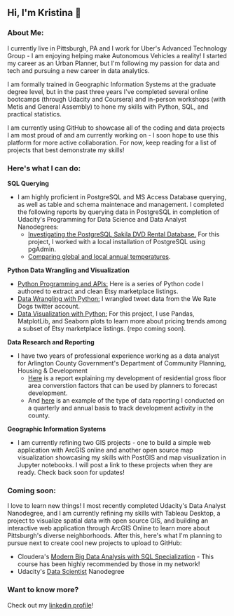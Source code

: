 ## Hi, I'm Kristina 👋

### About Me:
I currently live in Pittsburgh, PA and I work for Uber's Advanced Technology Group - I am enjoying helping make Autonomous Vehicles a reality! I started my career as an Urban Planner, but I'm following my passion for data and tech and pursuing a new career in data analytics.

I am formally trained in Geographic Information Systems at the graduate degree level, but in the past three years I've completed several online bootcamps (through Udacity and Coursera) and in-person workshops (with Metis and General Assembly) to hone my skills with Python, SQL, and practical statistics.

I am currently using GitHub to showcase all of the coding and data projects I am most proud of and am currently working on - I soon hope to use this platform for more active collaboration. For now, keep reading for a list of projects that best demonstrate my skills!

### Here's what I can do:

**SQL Querying**
  - I am highly proficient in PostgreSQL and MS Access Database querying, as well as table and schema maintenace and management. I completed the following reports by querying data in PostgreSQL in completion of Udacity's Programming for Data Science and Data Analyst Nanodegrees:
    - [Investigating the PostgreSQL Sakila DVD Rental Database.](https://github.com/KristinaMFrazier/udacitysakila) For this project, I worked with a local installation of PostgreSQL using 
pgAdmin. 
    - [Comparing global and local annual temperatures](https://github.com/KristinaMFrazier/udacityweathertrends).

**Python Data Wrangling and Visualization**
  - [Python Programming and APIs:](https://github.com/KristinaMFrazier/etsy_crepepaperflowers) Here is a series of Python code I authored to extract and clean Etsy marketplace listings.
  - [Data Wrangling with Python:](https://github.com/KristinaMFrazier/udacitydatawrangle) I wrangled tweet data from the We Rate Dogs twitter account.
  - [Data Visualization with Python:](https://github.com/KristinaMFrazier/udacitydataviz) For this project, I use Pandas, MatplotLib, and Seaborn plots to learn more about pricing trends among a subset of Etsy marketplace listings. (repo coming soon).

**Data Research and Reporting**
  - I have two years of professional experience working as a data analyst for Arlington County Government's Department of Community Planning, Housing & Development
    - [Here](https://arlingtonva.s3.amazonaws.com/wp-content/uploads/sites/31/2019/07/Residential-and-Hotel-GFA-Assumptions-2018-Update_09122018.pdf) is a report explaining my development of residential gross floor area converstion factors that can be used by planners to forecast development.
    - And [here](https://arlingtonva.s3.amazonaws.com/wp-content/uploads/sites/31/2019/02/Annual-Development-Highlights-2018.pdf) is an example of the type of data reporting I conducted on a quarterly and annual basis to track development activity in the county. 
 
 **Geographic Information Systems**
  - I am currently refining two GIS projects - one to build a simple web application with ArcGIS online and another open source map visualization showcasing my skills with PostGIS and map visualization in Jupyter notebooks. I will post a link to these projects when they are ready. Check back soon for updates!
  
### Coming soon:
I love to learn new things! I most recently completed Udacity's Data Analyst Nanodegree, and I am currently refining my skills with Tableau Desktop, a project to visualize spatial data with open source GIS, and building an interactive web application through ArcGIS Online to learn more about Pittsburgh's diverse neighborhoods. After this, here's what I'm planning to pursue next to create cool new projects to upload to GitHub:
  - Cloudera's [Modern Big Data Analysis with SQL Specialization](https://www.coursera.org/specializations/cloudera-big-data-analysis-sql) - This course has been highly recommended by those in my network!
  - Udacity's [Data Scientist](https://www.udacity.com/course/data-scientist-nanodegree--nd025?utm_source=gsem_brand&utm_medium=ads_r&utm_campaign=2045338233_c&utm_term=71049807503&utm_keyword=udacity%20data%20science_e&gclid=Cj0KCQiAhs79BRD0ARIsAC6XpaWVFotewV9_A3KcUwhwKas60lTJMmF9hHcla7UohZ4aZjXyz6KBwjoaAiEVEALw_wcB) Nanodegree

### Want to know more?

Check out my [linkedin profile](https://www.linkedin.com/in/kristinamfrazier/)!

